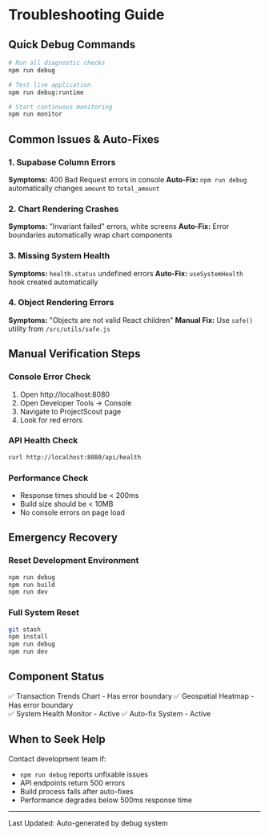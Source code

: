# Troubleshooting Guide

## Quick Debug Commands

```bash
# Run all diagnostic checks
npm run debug

# Test live application
npm run debug:runtime

# Start continuous monitoring
npm run monitor
```

## Common Issues & Auto-Fixes

### 1. Supabase Column Errors
**Symptoms:** 400 Bad Request errors in console
**Auto-Fix:** `npm run debug` automatically changes `amount` to `total_amount`

### 2. Chart Rendering Crashes
**Symptoms:** "Invariant failed" errors, white screens
**Auto-Fix:** Error boundaries automatically wrap chart components

### 3. Missing System Health
**Symptoms:** `health.status` undefined errors
**Auto-Fix:** `useSystemHealth` hook created automatically

### 4. Object Rendering Errors
**Symptoms:** "Objects are not valid React children"
**Manual Fix:** Use `safe()` utility from `/src/utils/safe.js`

## Manual Verification Steps

### Console Error Check
1. Open http://localhost:8080
2. Open Developer Tools → Console
3. Navigate to ProjectScout page
4. Look for red errors

### API Health Check
```bash
curl http://localhost:8080/api/health
```

### Performance Check
- Response times should be < 200ms
- Build size should be < 10MB
- No console errors on page load

## Emergency Recovery

### Reset Development Environment
```bash
npm run debug
npm run build
npm run dev
```

### Full System Reset
```bash
git stash
npm install
npm run debug
npm run dev
```

## Component Status

✅ Transaction Trends Chart - Has error boundary
✅ Geospatial Heatmap - Has error boundary  
✅ System Health Monitor - Active
✅ Auto-fix System - Active

## When to Seek Help

Contact development team if:
- `npm run debug` reports unfixable issues
- API endpoints return 500 errors
- Build process fails after auto-fixes
- Performance degrades below 500ms response time

---
Last Updated: Auto-generated by debug system